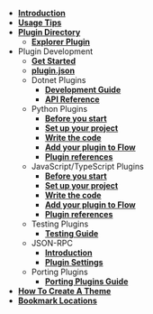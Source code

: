 - [**Introduction**](/README.md)
- [**Usage Tips**](/usage-tips.md)
- [**Plugin Directory**](/plugins.md)
    - [**Explorer Plugin**](/plugin-explorer-usage.md)
- Plugin Development
    - [**Get Started**](/plugin-dev.md)
    - [**plugin.json**](/plugin.json.md)
    - Dotnet Plugins
      - [**Development Guide**](/develop-dotnet-plugins.md)
      - [**API Reference**](/API-Reference/Flow.Launcher.Plugin.md)
    - Python Plugins
      - [**Before you start**](/py-develop-plugins.md) 
      - [**Set up your project**](/py-setup-project.md)
      - [**Write the code**](/py-write-code.md)
      - [**Add your plugin to Flow**](/py-release-project.md)
      - [**Plugin references**](/py-plugin-references.md)
    - JavaScript/TypeScript Plugins
      - [**Before you start**](/nodejs-develop-plugins.md) 
      - [**Set up your project**](/nodejs-setup-project.md)
      - [**Write the code**](/nodejs-write-code.md)
      - [**Add your plugin to Flow**](/nodejs-release-project.md)
      - [**Plugin references**](/nodejs-plugin-references.md)
    - Testing Plugins
      - [**Testing Guide**](/testing.md)
    - JSON-RPC
      - [**Introduction**](/json-rpc.md)
      - [**Plugin Settings**](/json-rpc-settings.md)
    - Porting Plugins
      - [**Porting Plugins Guide**](/port-plugins.md)
- [**How To Create A Theme**](/how-to-create-a-theme.md)
- [**Bookmark Locations**](/bookmark-custom-locations.md)
